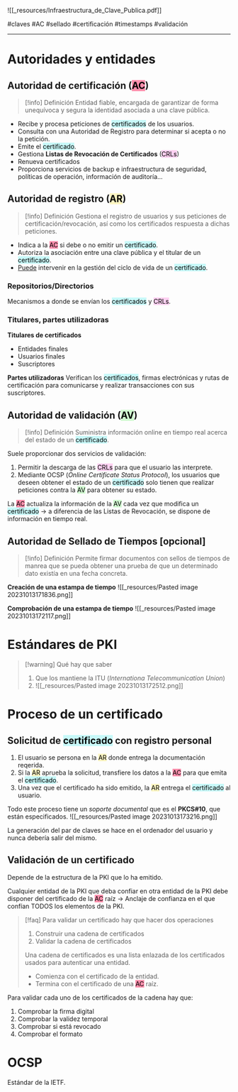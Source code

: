 ![[_resources/Infraestructura_de_Clave_Publica.pdf]]

#claves #AC #sellado #certificación #timestamps #validación

---
# Autoridades y entidades
## Autoridad de certificación (<mark style="background: #FF5582A6;">AC</mark>)
> [!info] Definición
> Entidad fiable, encargada de garantizar de forma unequívoca y segura la identidad asociada a una clave pública.

- Recibe y procesa peticiones de <mark style="background: #ABF7F7A6;">certificados</mark> de los usuarios.
- Consulta con una Autoridad de Registro para determinar si acepta o no la petición.
- Emite el <mark style="background: #ABF7F7A6;">certificado</mark>.
- Gestiona **Listas de Revocación de Certificados** (<mark style="background: #FFB8EBA6;">CRLs</mark>)
- Renueva certificados
- Proporciona servicios de backup e infraestructura de seguridad, políticas de operación, información de auditoría...

## Autoridad de registro (<mark style="background: #FFF3A3A6;">AR</mark>)
> [!info] Definición
> Gestiona el registro de usuarios y sus peticiones de certificación/revocación, así como los certificados respuesta a dichas peticiones.

- Indica a la <mark style="background: #FF5582A6;">AC</mark> si debe o no emitir un <mark style="background: #ABF7F7A6;">certificado</mark>.
- Autoriza la asociación entre una clave pública y el titular de un <mark style="background: #ABF7F7A6;">certificado</mark>.
- <u>Puede</u> intervenir en la gestión del ciclo de vida de un <mark style="background: #ABF7F7A6;">certificado</mark>.

### Repositorios/Directorios
Mecanismos a donde se envían los <mark style="background: #ABF7F7A6;">certificados</mark> y <mark style="background: #FFB8EBA6;">CRLs</mark>.

### Titulares, partes utilizadoras
**Titulares de certificados**
- Entidades finales
- Usuarios finales
- Suscriptores

**Partes utilizadoras**
Verifican los <mark style="background: #ABF7F7A6;">certificados</mark>, firmas electrónicas y rutas de certificación para comunicarse y realizar transacciones con sus suscriptores.

## Autoridad de validación (<mark style="background: #BBFABBA6;">AV</mark>)
> [!info] Definición
> Suministra información online en tiempo real acerca del estado de un <mark style="background: #ABF7F7A6;">certificado</mark>.

Suele proporcionar dos servicios de validación:
1. Permitir la descarga de las <mark style="background: #FFB8EBA6;">CRLs</mark> para que el usuario las interprete.
2. Mediante OCSP (*Online Certificate Status Protocol*), los usuarios que deseen obtener el estado de un <mark style="background: #ABF7F7A6;">certificado</mark> solo tienen que realizar peticiones contra la <mark style="background: #BBFABBA6;">AV</mark> para obtener su estado.

La <mark style="background: #FF5582A6;">AC</mark> actualiza la información de la <mark style="background: #BBFABBA6;">AV</mark> cada vez que modifica un <mark style="background: #ABF7F7A6;">certificado</mark> → a diferencia de las Listas de Revocación, se dispone de información en tiempo real.


## Autoridad de Sellado de Tiempos \[opcional]
> [!info] Definición
> Permite firmar documentos con sellos de tiempos de manrea que se pueda obtener una prueba de que un determinado dato existía en una fecha concreta.

**Creación de una estampa de tiempo**
![[_resources/Pasted image 20231013171836.png]]

**Comprobación de una estampa de tiempo**
![[_resources/Pasted image 20231013172117.png]]

# Estándares de PKI
> [!warning] Qué hay que saber
> 1. Que los mantiene la ITU (*Internationa Telecommunication Union*)
> 2. ![[_resources/Pasted image 20231013172512.png]]

# Proceso de un certificado
## Solicitud de <mark style="background: #ABF7F7A6;">certificado</mark> con registro personal
1. El usuario se persona en la <mark style="background: #FFF3A3A6;">AR</mark> donde entrega la documentación reqerida.
2. Si la <mark style="background: #FFF3A3A6;">AR</mark> aprueba la solicitud, transfiere los datos a la <mark style="background: #FF5582A6;">AC</mark> para que emita el <mark style="background: #ABF7F7A6;">certificado</mark>.
3. Una vez que el certificado ha sido emitido, la <mark style="background: #FFF3A3A6;">AR</mark> entrega el <mark style="background: #ABF7F7A6;">certificado</mark> al usuario.

Todo este proceso tiene un *soporte documental* que es el **PKCS#10**, que están especificados.
![[_resources/Pasted image 20231013173216.png]]

La generación del par de claves se hace en el ordenador del usuario y nunca debería salir del mismo.

## Validación de un certificado
Depende de la estructura de la PKI que lo ha emitido.

Cualquier entidad de la PKI que deba confiar en otra entidad de la PKI debe disponer del certificado de la <mark style="background: #FF5582A6;">AC</mark> raíz → Anclaje de confianza en el que confían TODOS los elementos de la PKI.

> [!faq] Para validar un certificado hay que hacer dos operaciones
> 1. Construir una cadena de certificados
> 2. Validar la cadena de certificados
> 
> Una cadena de certificados es una lista enlazada de los certificados usados para autenticar una entidad.
> - Comienza con el certificado de la entidad.
> - Termina con el certificado de una <mark style="background: #FF5582A6;">AC</mark> raíz.


Para validar cada uno de los certificados de la cadena hay que:
1. Comprobar la firma digital
2. Comprobar la validez temporal
3. Comprobar si está revocado
4. Comprobar el formato

# OCSP
Estándar de la IETF.
